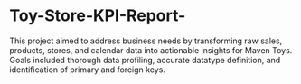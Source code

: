 # Toy-Store-KPI-Report-
This project aimed to address business needs by transforming raw sales, products, stores, and calendar data into actionable insights for Maven Toys. Goals included thorough data profiling, accurate datatype definition, and identification of primary and foreign keys. 
